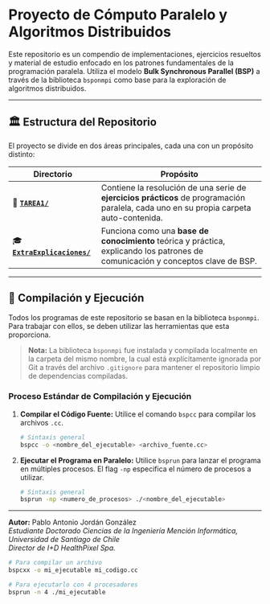 # Proyecto de Cómputo Paralelo y Algoritmos Distribuidos

Este repositorio es un compendio de implementaciones, ejercicios resueltos y material de estudio enfocado en los patrones fundamentales de la programación paralela. Utiliza el modelo **Bulk Synchronous Parallel (BSP)** a través de la biblioteca `bsponmpi` como base para la exploración de algoritmos distribuidos.

---

## 🏛️ Estructura del Repositorio

El proyecto se divide en dos áreas principales, cada una con un propósito distinto:

| Directorio                                   | Propósito                                                                                                                              |
| -------------------------------------------- | -------------------------------------------------------------------------------------------------------------------------------------- |
| 📁 [**`TAREA1/`**](./TAREA1/)                     | Contiene la resolución de una serie de **ejercicios prácticos** de programación paralela, cada uno en su propia carpeta auto-contenida. |
| 🎓 [**`ExtraExplicaciones/`**](./ExtraExplicaciones/) | Funciona como una **base de conocimiento** teórica y práctica, explicando los patrones de comunicación y conceptos clave de BSP.     |

---

## 🚀 Compilación y Ejecución

Todos los programas de este repositorio se basan en la biblioteca `bsponmpi`. Para trabajar con ellos, se deben utilizar las herramientas que esta proporciona.

> **Nota:** La biblioteca `bsponmpi` fue instalada y compilada localmente en la carpeta del mismo nombre, la cual está explícitamente ignorada por Git a través del archivo `.gitignore` para mantener el repositorio limpio de dependencias compiladas.

### Proceso Estándar de Compilación y Ejecución

1.  **Compilar el Código Fuente:**
    Utilice el comando `bspcc` para compilar los archivos `.cc`.

    ```bash
    # Sintaxis general
    bspcc -o <nombre_del_ejecutable> <archivo_fuente.cc>
    ```

2.  **Ejecutar el Programa en Paralelo:**
    Utilice `bsprun` para lanzar el programa en múltiples procesos. El flag `-np` especifica el número de procesos a utilizar.

    ```bash
    # Sintaxis general
    bsprun -np <numero_de_procesos> ./<nombre_del_ejecutable>
    ```

---
**Autor:** Pablo Antonio Jordán González  
*Estudiante Doctorado Ciencias de la Ingeniería Mención Informática, Universidad de Santiago de Chile*  
*Director de I+D HealthPixel Spa.*

```bash
# Para compilar un archivo
bspcxx -o mi_ejecutable mi_codigo.cc

# Para ejecutarlo con 4 procesadores
bsprun -n 4 ./mi_ejecutable
```

